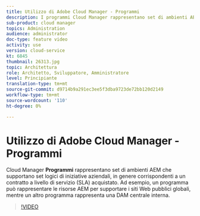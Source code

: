 ```yaml
---
title: Utilizzo di Adobe Cloud Manager - Programmi
description: I programmi Cloud Manager rappresentano set di ambienti AEM che supportano set logici di iniziative aziendali, in genere corrispondenti a un contratto a livello di servizio (SLA, Service Level Agreement) acquistato. Ad esempio, un programma può rappresentare le risorse AEM per supportare i siti Web pubblici globali, mentre un altro programma rappresenta una DAM centrale interna.
sub-product: cloud manager
topics: Administration
audience: administrator
doc-type: feature video
activity: use
version: cloud-service
kt: 6845
thumbnail: 26313.jpg
topic: Architettura
role: Architetto, Sviluppatore, Amministratore
level: Principiante
translation-type: tm+mt
source-git-commit: d9714b9a291ec3ee5f3dba9723de72bb120d2149
workflow-type: tm+mt
source-wordcount: '110'
ht-degree: 0%

---
```



# Utilizzo di Adobe Cloud Manager - Programmi

Cloud Manager **Programmi** rappresentano set di ambienti AEM che supportano set logici di iniziative aziendali, in genere corrispondenti a un contratto a livello di servizio (SLA) acquistato. Ad esempio, un programma può rappresentare le risorse AEM per supportare i siti Web pubblici globali, mentre un altro programma rappresenta una DAM centrale interna.

>[!VIDEO](https://video.tv.adobe.com/v/26313/?quality=12&learn=on&hidetitle=true)
